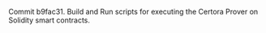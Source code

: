 Commit b9fac31.                    Build and Run scripts for executing the Certora Prover on Solidity smart contracts.